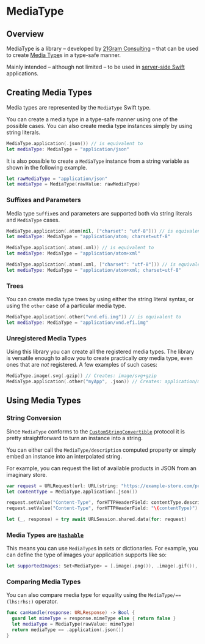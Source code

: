 # MediaType

## Overview

MediaType is a library &ndash; developed by [21Gram Consulting](https://21gram.consulting) &ndash; that can be used to
create [Media Type](https://www.iana.org/assignments/media-types/media-types.xhtml)s in a type-safe manner.

Mainly intended &ndash; although not limited &ndash; to be used in [server-side Swift](https://www.swift.org/server)
applications.

## Creating Media Types

Media types are represented by the ``MediaType`` Swift type.

You can create a media type in a type-safe manner using one of the possible cases. You can also create media type
instances simply by using string literals.

```swift
MediaType.application(.json()) // is equivalent to
let mediaType: MediaType = "application/json"
```

It is also possible to create a ``MediaType`` instance from a string variable as shown in the following example.

```swift
let rawMediaType = "application/json"
let mediaType = MediaType(rawValue: rawMediaType)
```

### Suffixes and Parameters

Media type ``Suffix``es and parameters are supported both via string literals and ``MediaType`` cases.

```swift
MediaType.application(.atom(nil, ["charset": "utf-8"])) // is equivalent to
let mediaType: MediaType = "application/atom; charset=utf-8"

MediaType.application(.atom(.xml)) // is equivalent to
let mediaType: MediaType = "application/atom+xml"

MediaType.application(.atom(.xml, ["charset": "utf-8"])) // is equivalent to
let mediaType: MediaType = "application/atom+xml; charset=utf-8"
```

### Trees

You can create media type trees by using either the string literal syntax, or using the `other` case of a particular
media type.

```swift
MediaType.application(.other("vnd.efi.img")) // is equivalent to
let mediaType: MediaType = "application/vnd.efi.img"
```

### Unregistered Media Types

Using this library you can create all the registered media types. The library is versatile enough to allow you to create
practically *any* media type, even ones that are *not* registered. A few examples of such cases:

```swift
MediaType.image(.svg(.gzip)) // Creates: image/svg+gzip
MediaType.application(.other("myApp", .json)) // Creates: application/myApp+json
```

## Using Media Types

### String Conversion

Since ``MediaType`` conforms to
the [`CustomStringConvertible`](https://developer.apple.com/documentation/swift/customstringconvertible) protocol it is
pretty straightforward to turn an instance into a string.

You can either call the ``MediaType/description`` computed property or simply embed an instance into an interpolated
string.

For example, you can request the list of available products in JSON from an imaginary store.

```swift
var request = URLRequest(url: URL(string: "https://example-store.com/products")!)
let contentType = MediaType.application(.json())

request.setValue("Content-Type", forHTTPHeaderField: contentType.description) // is equivalent to
request.setValue("Content-Type", forHTTPHeaderField: "\(contentType)")

let (_, response) = try await URLSession.shared.data(for: request)
```

### Media Types are [`Hashable`](https://developer.apple.com/documentation/swift/hashable)

This means you can use ``MediaType``s in sets or dictionaries. For example, you can define the type of images your
application supports like so:

```swift
let supportedImages: Set<MediaType> = [.image(.png()), .image(.gif()), .image(.jpeg())]
```

### Comparing Media Types

You can also compare media type for equality using the ``MediaType/==(lhs:rhs:)`` operator.

```swift
func canHandle(response: URLResponse) -> Bool {
  guard let mimeType = response.mimeType else { return false }
  let mediaType = MediaType(rawValue: mimeType)
  return mediaType == .application(.json())
}
```
